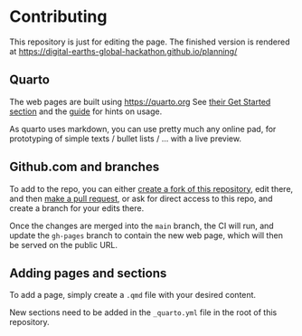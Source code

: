 # Contributing 

This repository is just for editing the page. The finished version is rendered at https://digital-earths-global-hackathon.github.io/planning/ 

## Quarto

The web pages are built using https://quarto.org See [their Get Started section](https://quarto.org/docs/get-started/) and the [guide](https://quarto.org/docs/guide/) for hints on usage.

As quarto uses markdown, you can use pretty much any online pad, for prototyping of simple texts / bullet lists / ... with a live preview.

## Github.com and branches

To add to the repo, you can either [create a fork of this repository](https://docs.github.com/en/pull-requests/collaborating-with-pull-requests/working-with-forks), edit there, and then [make a pull request](https://docs.github.com/en/pull-requests/collaborating-with-pull-requests/proposing-changes-to-your-work-with-pull-requests/creating-a-pull-request-from-a-fork), or ask for direct access to this repo, and create a branch for your edits there.

Once the changes are merged into the `main` branch, the CI will run, and update the `gh-pages` branch to contain the new web page, which will then be served on the public URL.

## Adding pages and sections

To add a page, simply create a `.qmd` file with your desired content.

New sections need to be added in the `_quarto.yml` file in the root of this repository.

